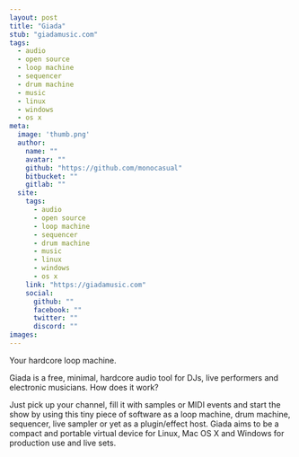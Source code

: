 ```yaml
---
layout: post
title: "Giada"
stub: "giadamusic.com"
tags:
  - audio
  - open source
  - loop machine
  - sequencer
  - drum machine
  - music
  - linux
  - windows
  - os x
meta:
  image: 'thumb.png'
  author:
    name: ""
    avatar: ""
    github: "https://github.com/monocasual"
    bitbucket: ""
    gitlab: ""
  site:
    tags:
      - audio
      - open source
      - loop machine
      - sequencer
      - drum machine
      - music
      - linux
      - windows
      - os x
    link: "https://giadamusic.com"
    social:
      github: ""
      facebook: ""
      twitter: ""
      discord: ""
images:
---
```

Your hardcore loop machine.

Giada is a free, minimal, hardcore audio tool for DJs, live performers and electronic musicians. How does it work? 
<!--more-->
Just pick up your channel, fill it with samples or MIDI events and start the show by using this tiny piece of software as a loop machine, drum machine, sequencer, live sampler or yet as a plugin/effect host. Giada aims to be a compact and portable virtual device for Linux, Mac OS X and Windows for production use and live sets.
